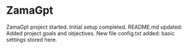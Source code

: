 # ZamaGpt

ZamaGpt project started. Initial setup completed.
README.md updated: Added project goals and objectives.
New file config.txt added: basic settings stored here.

